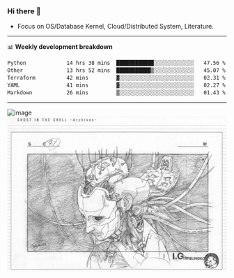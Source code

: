 ### Hi there 👋
<!-- * Daily Meditation via Leetcode/Competitive-Programming. -->
* Focus on OS/Database Kernel, Cloud/Distributed System, Literature.

-------

📊 **Weekly development breakdown**
<!--START_SECTION:waka-->

```txt
Python             14 hrs 38 mins  ████████████░░░░░░░░░░░░░   47.56 %
Other              13 hrs 52 mins  ███████████▒░░░░░░░░░░░░░   45.07 %
Terraform          42 mins         ▓░░░░░░░░░░░░░░░░░░░░░░░░   02.31 %
YAML               41 mins         ▓░░░░░░░░░░░░░░░░░░░░░░░░   02.27 %
Markdown           26 mins         ▒░░░░░░░░░░░░░░░░░░░░░░░░   01.43 %
```

<!--END_SECTION:waka-->

-------

<!-- [![Leetcode Stats](https://leetcard.jacoblin.cool/hzhang413?font=Fira+Mono)](https://leetcode.com/fxrc) -->
![image](./cyberpunk-ghost-in-the-shell.gif)
![image](./gis-archive.png)
